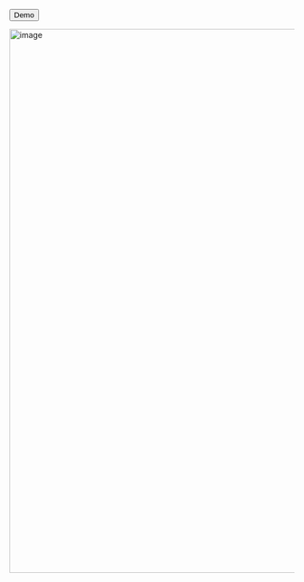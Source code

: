 
<a href="https://lyriks-two.vercel.app/"><Button>Demo</button></a>


<img width="960" alt="image" src="https://user-images.githubusercontent.com/90319891/204288916-e62200b2-2087-45c7-903a-52a19e65ae75.png">
